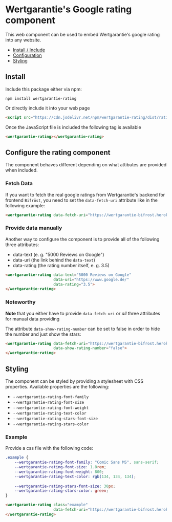 # Wertgarantie's Google rating component

This web component can be used to embed Wertgarantie's google rating into any website.

* [Install / Include](#install)
* [Configuration](#configure-the-rating-component)
* [Styling](#styling)

## Install
Include this package either via npm:

```
npm install wertgarantie-rating
```

Or directly include it into your web page
```html
<script src="https://cdn.jsdelivr.net/npm/wertgarantie-rating/dist/rating.min.js" type="text/javascript">
```

Once the JavaScript file is included the following tag is available
```html
<wertgarantie-rating></wertgarantie-rating>
```

## Configure the rating component

The component behaves different depending on what attibutes are provided when included.

### Fetch Data
If you want to fetch the real google ratings from Wertgarantie's backend for frontend `Bifröst`, you need to set the `data-fetch-uri` attribute like in the following example:

<wertgarantie-rating data-fetch-uri="https://wertgarantie-bifrost.herokuapp.com/wertgarantie/rating"></wertgarantie-rating>

```html
<wertgarantie-rating data-fetch-uri="https://wertgarantie-bifrost.herokuapp.com/wertgarantie/rating"></wertgarantie-rating>
```

### Provide data manually
Another way to configure the component is to provide all of the following three attributes:
* data-text (e. g. "5000 Reviews on Google")
* data-uri (the link behind the `data-text`)
* data-rating (the rating number itself, e. g. 3.5)

<wertgarantie-rating data-text="5000 Reviews on Google"
                     data-uri="https://www.google.de/"
                     data-rating="3.5">
</wertgarantie-rating>

```html
<wertgarantie-rating data-text="5000 Reviews on Google"
                     data-uri="https://www.google.de/"
                     data-rating="3.5">
</wertgarantie-rating>
```

### Noteworthy
<strong>Note</strong> that you either have to provide `data-fetch-uri` or <i>all</i> three attributes for manual data providing

The attribute `data-show-rating-number` can be set to false in order to hide the number and just show the stars:
<wertgarantie-rating data-fetch-uri="https://wertgarantie-bifrost.herokuapp.com/wertgarantie/rating" data-show-rating-number="false"></wertgarantie-rating>
```html
<wertgarantie-rating data-fetch-uri="https://wertgarantie-bifrost.herokuapp.com/wertgarantie/rating"
                     data-show-rating-number="false">
</wertgarantie-rating>
```

## Styling
The component can be styled by providing a stylesheet with CSS properties. Available properties are the following:
* `--wertgarantie-rating-font-family`
* `--wertgarantie-rating-font-size`
* `--wertgarantie-rating-font-weight` 
* `--wertgarantie-rating-text-color`
* `--wertgarantie-rating-stars-font-size`
* `--wertgarantie-rating-stars-color`

### Example

Provide a css file with the following code:

```css
.example {
    --wertgarantie-rating-font-family: "Comic Sans MS", sans-serif;
    --wertgarantie-rating-font-size: 1.8rem;
    --wertgarantie-rating-font-weight: 800;
    --wertgarantie-rating-text-color: rgb(134, 134, 134);
    
    --wertgarantie-rating-stars-font-size: 30px;
    --wertgarantie-rating-stars-color: green;
}
```
<wertgarantie-rating class="example" 
                     data-fetch-uri="https://wertgarantie-bifrost.herokuapp.com/wertgarantie/rating">
</wertgarantie-rating>
```html
<wertgarantie-rating class="example"
                     data-fetch-uri="https://wertgarantie-bifrost.herokuapp.com/wertgarantie/rating">
</wertgarantie-rating>
```
